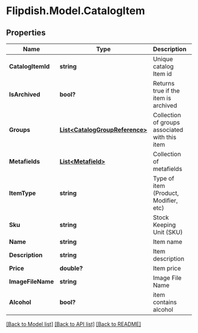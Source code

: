 # Flipdish.Model.CatalogItem
## Properties

Name | Type | Description | Notes
------------ | ------------- | ------------- | -------------
**CatalogItemId** | **string** | Unique catalog Item id | [optional] 
**IsArchived** | **bool?** | Returns true if the item is archived | [optional] 
**Groups** | [**List&lt;CatalogGroupReference&gt;**](CatalogGroupReference.md) | Collection of groups associated with this item | [optional] 
**Metafields** | [**List&lt;Metafield&gt;**](Metafield.md) | Collection of metafields | [optional] 
**ItemType** | **string** | Type of item (Product, Modifier, etc) | 
**Sku** | **string** | Stock Keeping Unit (SKU) | 
**Name** | **string** | Item name | 
**Description** | **string** | Item description | [optional] 
**Price** | **double?** | Item price | 
**ImageFileName** | **string** | Image File Name | [optional] 
**Alcohol** | **bool?** | item contains alcohol | [optional] 

[[Back to Model list]](../README.md#documentation-for-models) [[Back to API list]](../README.md#documentation-for-api-endpoints) [[Back to README]](../README.md)

